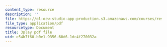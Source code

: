 ```yaml
---
content_type: resource
description: ''
file: https://ol-ocw-studio-app-production.s3.amazonaws.com/courses/res-6-012-introduction-to-probability-spring-2018/e54b7f60b0e1935660d61dc4f270032a_Kycmb2IwV-Y.pdf
file_type: application/pdf
resourcetype: Document
title: 3play pdf file
uid: e54b7f60-b0e1-9356-60d6-1dc4f270032a
---
```


